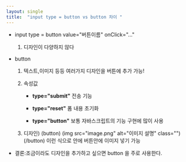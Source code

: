 ```yaml
---
layout: single
title:  "input type = button vs button 차이 "
---
```



- input type = button value="버튼이름" onClick="..."

  1. 디자인이 다양하지 않다 

- button

  1. 텍스트,이미지 등등 여러가지 디자인을 버튼에 추가 가능! 

  2. 속성값

     - **type="submit"**  전송 기능

     - **type="reset"**  폼 내용 초기화

     - **type="button"** 보통 자바스크립트의 기능 구현에 많이 사용
  3. 디자인) (button) (img src="image.png" alt="이미지 설명" class="")(/button) 이런 식으로 안에 버튼안에 이미지 넣기 가능

  
       

       

- 결론:조금이라도 디자인을 추가하고 싶으면 button 을 주로 사용한다.

  
